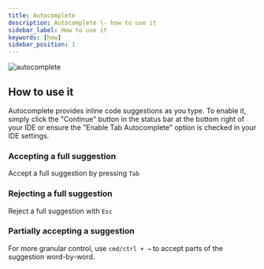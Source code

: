 ```yaml
---
title: Autocomplete
description: Autocomplete \- how to use it
sidebar_label: How to use it
keywords: [how]
sidebar_position: 1
---
```


![autocomplete](/img/autocomplete.gif)

## How to use it

Autocomplete provides inline code suggestions as you type. To enable it, simply click the "Continue" button in the status bar at the bottom right of your IDE or ensure the "Enable Tab Autocomplete" option is checked in your IDE settings.

### Accepting a full suggestion

Accept a full suggestion by pressing `Tab`

### Rejecting a full suggestion

Reject a full suggestion with `Esc`

### Partially accepting a suggestion

For more granular control, use `cmd/ctrl + →` to accept parts of the suggestion word-by-word.
